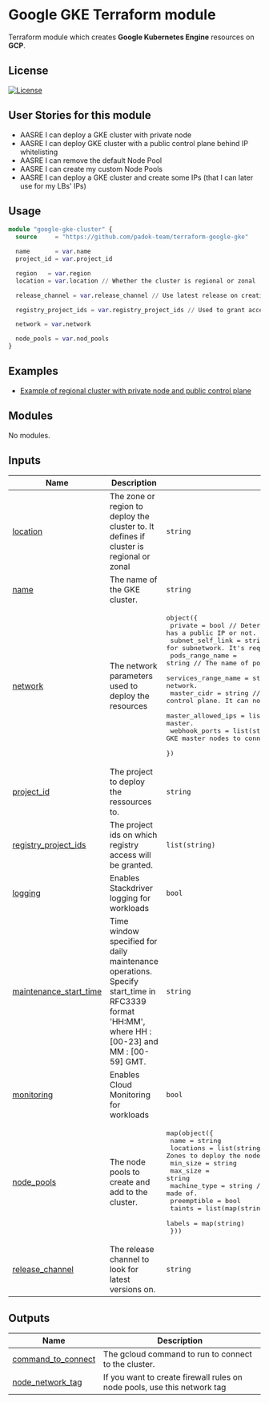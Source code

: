 # Google GKE Terraform module

Terraform module which creates **Google Kubernetes Engine** resources on **GCP**.

## License

[![License](https://img.shields.io/badge/License-Apache_2.0-blue.svg)](https://opensource.org/licenses/Apache-2.0)

## User Stories for this module

- AASRE I can deploy a GKE cluster with private node
- AASRE I can deploy GKE cluster with a public control plane behind IP whitelisting
- AASRE I can remove the default Node Pool
- AASRE I can create my custom Node Pools
- AASRE I can deploy a GKE cluster and create some IPs (that I can later use for my LBs' IPs)

## Usage

```terraform
module "google-gke-cluster" {
  source     = "https://github.com/padok-team/terraform-google-gke"

  name       = var.name
  project_id = var.project_id

  region   = var.region
  location = var.location // Whether the cluster is regional or zonal

  release_channel = var.release_channel // Use latest release on creation

  registry_project_ids = var.registry_project_ids // Used to grant access to the created sa

  network = var.network

  node_pools = var.nod_pools
}
```

## Examples

- [Example of regional cluster with private node and public control plane](examples/public)

<!-- BEGIN_TF_DOCS -->
## Modules

No modules.

## Inputs

| Name | Description | Type | Default | Required |
|------|-------------|------|---------|:--------:|
| <a name="input_location"></a> [location](#input\_location) | The zone or region to deploy the cluster to. It defines if cluster is regional or zonal | `string` | n/a | yes |
| <a name="input_name"></a> [name](#input\_name) | The name of the GKE cluster. | `string` | n/a | yes |
| <a name="input_network"></a> [network](#input\_network) | The network parameters used to deploy the resources | <pre>object({<br>    private             = bool              // Determines if the control plane has a public IP or not.<br>    subnet_self_link    = string            // The self link for subnetwork. It's required for shared VPC.<br>    pods_range_name     = string            // The name of pod range created in network.<br>    services_range_name = string            // The name of service range created in network.<br>    master_cidr         = string            // The private ip range to use for control plane. It can not be created in network module.<br>    master_allowed_ips  = list(map(string)) // The ips to whitelist to access master.<br>    webhook_ports       = list(string)      // The ports to open to allow GKE master nodes to connect to admission controllers/webhooks.<br>  })</pre> | n/a | yes |
| <a name="input_project_id"></a> [project\_id](#input\_project\_id) | The project to deploy the ressources to. | `string` | n/a | yes |
| <a name="input_registry_project_ids"></a> [registry\_project\_ids](#input\_registry\_project\_ids) | The project ids on which registry access will be granted. | `list(string)` | n/a | yes |
| <a name="input_logging"></a> [logging](#input\_logging) | Enables Stackdriver logging for workloads | `bool` | `false` | no |
| <a name="input_maintenance_start_time"></a> [maintenance\_start\_time](#input\_maintenance\_start\_time) | Time window specified for daily maintenance operations. Specify start\_time in RFC3339 format 'HH:MM', where HH : [00-23] and MM : [00-59] GMT. | `string` | `"00:00"` | no |
| <a name="input_monitoring"></a> [monitoring](#input\_monitoring) | Enables Cloud Monitoring for workloads | `bool` | `false` | no |
| <a name="input_node_pools"></a> [node\_pools](#input\_node\_pools) | The node pools to create and add to the cluster. | <pre>map(object({<br>    name         = string<br>    locations    = list(string) // Zones to deploy the nodes into<br>    min_size     = string<br>    max_size     = string<br>    machine_type = string // The GCE machine type the pool is made of.<br>    preemptible  = bool<br>    taints       = list(map(string))<br>    labels       = map(string)<br>  }))</pre> | `{}` | no |
| <a name="input_release_channel"></a> [release\_channel](#input\_release\_channel) | The release channel to look for latest versions on. | `string` | `"REGULAR"` | no |

## Outputs

| Name | Description |
|------|-------------|
| <a name="output_command_to_connect"></a> [command\_to\_connect](#output\_command\_to\_connect) | The gcloud command to run to connect to the cluster. |
| <a name="output_node_network_tag"></a> [node\_network\_tag](#output\_node\_network\_tag) | If you want to create firewall rules on node pools, use this network tag |
<!-- END_TF_DOCS -->
